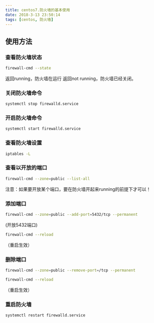 ```yaml
---
title: centos7.防火墙的基本使用
date: 2018-3-13 23:50:14
tags: [centos, 防火墙]
---
```



## 使用方法

### 查看防火墙状态

``` bash
firewall-cmd --state
```
返回running，防火墙在运行
返回not running，防火墙已经关闭。

### 关闭防火墙命令

``` bash
systemctl stop firewalld.service
```

### 开启防火墙命令

``` bash
systemctl start firewalld.service
```

### 查看防火墙设置

``` bash
iptables -L
```

### 查看以开放的端口

``` bash
firewall-cmd --zone=public --list-all
```

注意：如果要开放某个端口，要在防火墙开起来running的前提下才可以！

### 添加端口
``` bash
firewall-cmd --zone=public --add-port=5432/tcp --permanent
```
(开放5432端口)

``` bash
firewall-cmd --reload
```
（重启生效）

### 删除端口
``` bash
firewall-cmd --zone=public --remove-port=/tcp --permanent  
```

``` bash
firewall-cmd --reload  
```
（重启生效）

### 重启防火墙
``` bash
systemctl restart firewalld.service
```



